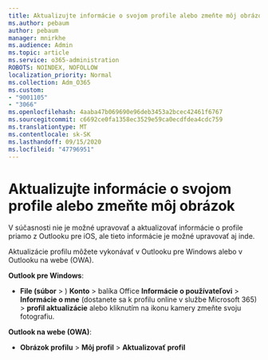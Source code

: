 ```yaml
---
title: Aktualizujte informácie o svojom profile alebo zmeňte môj obrázok
ms.author: pebaum
author: pebaum
manager: mnirkhe
ms.audience: Admin
ms.topic: article
ms.service: o365-administration
ROBOTS: NOINDEX, NOFOLLOW
localization_priority: Normal
ms.collection: Adm_O365
ms.custom:
- "9001105"
- "3066"
ms.openlocfilehash: 4aaba47b069690e96deb3453a2bcec42461f6767
ms.sourcegitcommit: c6692ce0fa1358ec3529e59ca0ecdfdea4cdc759
ms.translationtype: MT
ms.contentlocale: sk-SK
ms.lasthandoff: 09/15/2020
ms.locfileid: "47796951"
---
```

# <a name="update-my-profile-information-or-change-my-picture"></a>Aktualizujte informácie o svojom profile alebo zmeňte môj obrázok

V súčasnosti nie je možné upravovať a aktualizovať informácie o profile priamo z Outlooku pre iOS, ale tieto informácie je možné upravovať aj inde. 

Aktualizácie profilu môžete vykonávať v Outlooku pre Windows alebo v Outlooku na webe (OWA). 

**Outlook pre Windows**: 

- **File (súbor**  >  ) **Konto**  >  balíka Office **Informácie o používateľovi**  >  **Informácie o mne** (dostanete sa k profilu online v službe Microsoft 365) > **profil aktualizácie** alebo kliknutím na ikonu kamery zmeňte svoju fotografiu.  
  
**Outlook na webe (OWA)**: 

- **Obrázok profilu**  >  **Môj profil**  >  **Aktualizovať profil**
